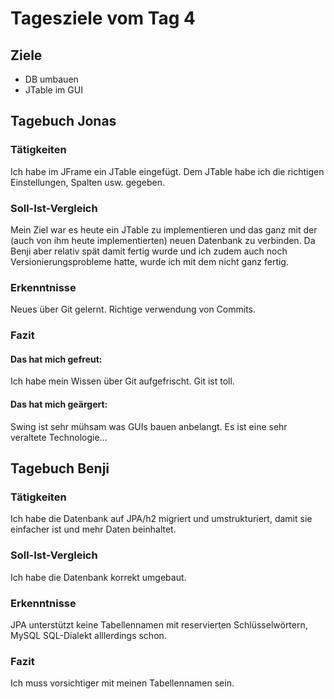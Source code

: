 # Tagesziele vom Tag 4

## Ziele

* DB umbauen
* JTable im GUI

## Tagebuch Jonas
### Tätigkeiten
Ich habe im JFrame ein JTable eingefügt. Dem JTable habe ich die richtigen Einstellungen, Spalten usw. gegeben.
### Soll-Ist-Vergleich
Mein Ziel war es heute ein JTable zu implementieren und das ganz mit der (auch von ihm heute implementierten) neuen Datenbank zu verbinden. Da Benji aber relativ spät damit fertig wurde und ich zudem auch noch Versionierungsprobleme hatte, wurde ich mit dem nicht ganz fertig. 
### Erkenntnisse
Neues über Git gelernt. Richtige verwendung von Commits.
### Fazit
#### Das hat mich gefreut:
Ich habe mein Wissen über Git aufgefrischt. Git ist toll.

#### Das hat mich geärgert:
Swing ist sehr mühsam was GUIs bauen anbelangt. Es ist eine sehr veraltete Technologie...



## Tagebuch Benji
### Tätigkeiten
Ich habe die Datenbank auf JPA/h2 migriert und umstrukturiert, damit sie einfacher ist und mehr Daten beinhaltet.

### Soll-Ist-Vergleich
Ich habe die Datenbank korrekt umgebaut.

### Erkenntnisse
JPA unterstützt keine Tabellennamen mit reservierten Schlüsselwörtern, MySQL SQL-Dialekt alllerdings schon.

### Fazit
Ich muss vorsichtiger mit meinen Tabellennamen sein.

